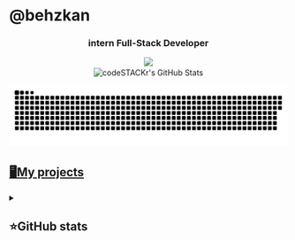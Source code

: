 <h1 align="left">@behzkan </h1>

<h3 align="center">intern Full-Stack Developer</h3>
<p align="center">
 <a href="https://tlgg.ru/behzkan1"><img src="https://img.shields.io/badge/-Telegram-blue?style=flat&logo=Telegram&logoColor=white" /></a>
 <br>
 <img alt="codeSTACKr's GitHub Stats" src="https://komarev.com/ghpvc/?username=your-github-behzkan&color=green" />
</p>

<p align="center">
 <img width="600" src="assets/github-s.svg" alt="snake"/>
</p>

## [🖥My projects](markdown/main.md)  

<details align="left">
  <summary><h2><b>⭐GitHub stats</b></h2></summary>
  <p>
   <img alt="codeSTACKr's GitHub Stats" src="https://github-readme-stats.vercel.app/api/top-langs/?username=behzkan&layout=compact&theme=dark" />  
   <br>
   <img alt="codeSTACKr's GitHub Stats" src="https://github-readme-stats.vercel.app/api?username=behzkan&show_icons=true&theme=dark" />
   <br>
   <img src="https://metrics.lecoq.io/behzkan" />
  </p>
</details>


